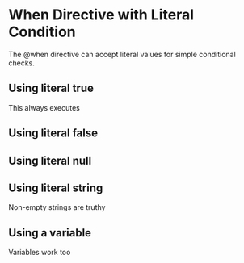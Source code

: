 # When Directive with Literal Condition

The @when directive can accept literal values for simple conditional checks.

## Using literal true
This always executes

## Using literal false  

## Using literal null

## Using literal string
Non-empty strings are truthy

## Using a variable

Variables work too